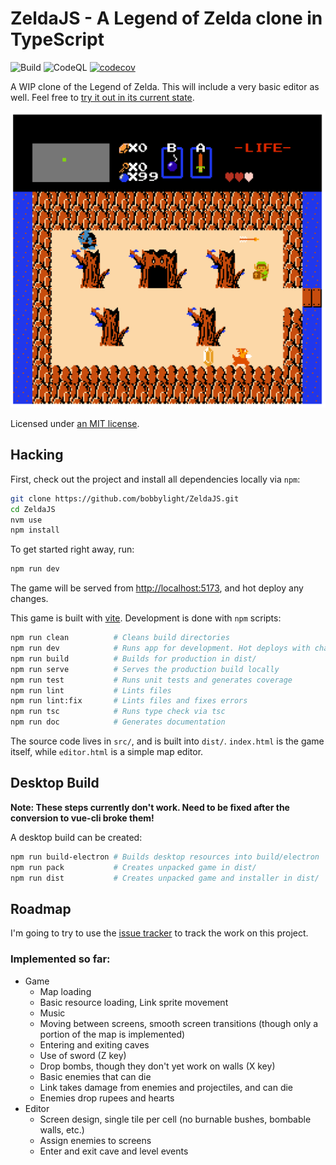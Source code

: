 # ZeldaJS - A Legend of Zelda clone in TypeScript
![Build](https://github.com/bobbylight/ZeldaJS/actions/workflows/build.yml/badge.svg)
![CodeQL](https://github.com/bobbylight/ZeldaJS/actions/workflows/codeql-analysis.yml/badge.svg)
[![codecov](https://codecov.io/gh/bobbylight/ZeldaJS/branch/master/graph/badge.svg?token=IT4BJHTZKJ)](https://codecov.io/gh/bobbylight/ZeldaJS)

A WIP clone of the Legend of Zelda.  This will include a very basic editor as well.
Feel free to [try it out in its current state](http://bobbylight.github.io/ZeldaJS/).

![img/level-one-entrance.png](img/level-1-entrance.png)

Licensed under [an MIT license](LICENSE.txt).

## Hacking
First, check out the project and install all dependencies locally via `npm`:

```bash
git clone https://github.com/bobbylight/ZeldaJS.git
cd ZeldaJS
nvm use
npm install
```

To get started right away, run:

```bash
npm run dev
```

The game will be served from [http://localhost:5173](), and hot deploy any changes.

This game is built with [vite](https://vite.dev/).  Development is done with `npm` scripts:

```bash
npm run clean          # Cleans build directories
npm run dev            # Runs app for development. Hot deploys with changes
npm run build          # Builds for production in dist/
npm run serve          # Serves the production build locally
npm run test           # Runs unit tests and generates coverage
npm run lint           # Lints files
npm run lint:fix       # Lints files and fixes errors
npm run tsc            # Runs type check via tsc
npm run doc            # Generates documentation
```

The source code lives in `src/`, and is built into `dist/`.
`index.html` is the game itself, while `editor.html` is a simple map editor.

## Desktop Build
**Note: These steps currently don't work. Need to be fixed after the conversion
to vue-cli broke them!**

A desktop build can be created:

```bash
npm run build-electron # Builds desktop resources into build/electron
npm run pack           # Creates unpacked game in dist/
npm run dist           # Creates unpacked game and installer in dist/
```

## Roadmap
I'm going to try to use the [issue tracker](https://github.com/bobbylight/ZeldaJS/issues) to track the work on this project.

### Implemented so far:

* Game
  - Map loading
  - Basic resource loading, Link sprite movement
  - Music
  - Moving between screens, smooth screen transitions (though only a portion of the map is implemented)
  - Entering and exiting caves
  - Use of sword (Z key)
  - Drop bombs, though they don't yet work on walls (X key)
  - Basic enemies that can die
  - Link takes damage from enemies and projectiles, and can die
  - Enemies drop rupees and hearts
* Editor
  - Screen design, single tile per cell (no burnable bushes, bombable walls, etc.)
  - Assign enemies to screens
  - Enter and exit cave and level events
